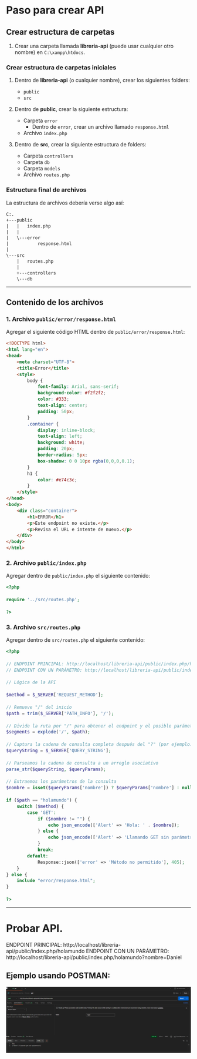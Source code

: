 
# Paso para crear API

## Crear estructura de carpetas

1. Crear una carpeta llamada **libreria-api** (puede usar cualquier otro nombre) en `C:\xampp\htdocs`.

### Crear estructura de carpetas iniciales

1. Dentro de **libreria-api** (o cualquier nombre), crear los siguientes folders:
    - `public`
    - `src`

2. Dentro de **public**, crear la siguiente estructura:
    - Carpeta `error`
        - Dentro de `error`, crear un archivo llamado `response.html`
    - Archivo `index.php`

3. Dentro de **src**, crear la siguiente estructura de folders:
    - Carpeta `controllers`
    - Carpeta `db`
    - Carpeta `models`
    - Archivo `routes.php`

### Estructura final de archivos

La estructura de archivos debería verse algo así:

```
C:.
+---public
|   |   index.php
|   |   
|   \---error
|           response.html
|
\---src
    |   routes.php
    |
    +---controllers
    \---db
```

---

## Contenido de los archivos

### 1. Archivo `public/error/response.html`

Agregar el siguiente código HTML dentro de `public/error/response.html`:

```html
<!DOCTYPE html>
<html lang="en">
<head>
    <meta charset="UTF-8">
    <title>Error</title>
    <style>
        body {
            font-family: Arial, sans-serif;
            background-color: #f2f2f2;
            color: #333;
            text-align: center;
            padding: 50px;
        }
        .container {
            display: inline-block;
            text-align: left;
            background: white;
            padding: 20px;
            border-radius: 5px;
            box-shadow: 0 0 10px rgba(0,0,0,0.1);
        }
        h1 {
            color: #e74c3c;
        }
    </style>
</head>
<body>
    <div class="container">
        <h1>ERROR</h1>
        <p>Este endpoint no existe.</p>
        <p>Revisa el URL e intente de nuevo.</p>
    </div>
</body>
</html>
```

### 2. Archivo `public/index.php`

Agregar dentro de `public/index.php` el siguiente contenido:

```php
<?php

require '../src/routes.php';

?>
```

### 3. Archivo `src/routes.php`

Agregar dentro de `src/routes.php` el siguiente contenido:

```php
<?php

// ENDPOINT PRINCIPAL: http://localhost/libreria-api/public/index.php/holamundo
// ENDPOINT CON UN PARÁMETRO: http://localhost/libreria-api/public/index.php/holamundo?nombre=Daniel

// Lógica de la API

$method = $_SERVER['REQUEST_METHOD'];

// Remueve "/" del inicio
$path = trim($_SERVER['PATH_INFO'], '/');

// Divide la ruta por "/" para obtener el endpoint y el posible parámetro
$segments = explode('/', $path);

// Captura la cadena de consulta completa después del "?" (por ejemplo: "id=123&nombre=juan")
$queryString = $_SERVER['QUERY_STRING'];

// Parseamos la cadena de consulta a un arreglo asociativo
parse_str($queryString, $queryParams);

// Extraemos los parámetros de la consulta
$nombre = isset($queryParams['nombre']) ? $queryParams['nombre'] : null;

if ($path == "holamundo") {
    switch ($method) {
        case 'GET':
            if ($nombre != "") {
                echo json_encode(['Alert' => 'Hola: ' . $nombre]);
            } else {
                echo json_encode(['Alert' => 'Llamando GET sin parámetros']);
            }
            break;
        default:
            Response::json(['error' => 'Método no permitido'], 405);
    }
} else {
    include "error/response.html";
}

?>
```

---


# Probar API.


ENDPOINT PRINCIPAL: http://localhost/libreria-api/public/index.php/holamundo
ENDPOINT CON UN PARÁMETRO: http://localhost/libreria-api/public/index.php/holamundo?nombre=Daniel

##  Ejemplo usando POSTMAN:

![Ejemplo POSTMAN](imagenes/ejemplo-postman.png "Ejemplo POSTMAN")



